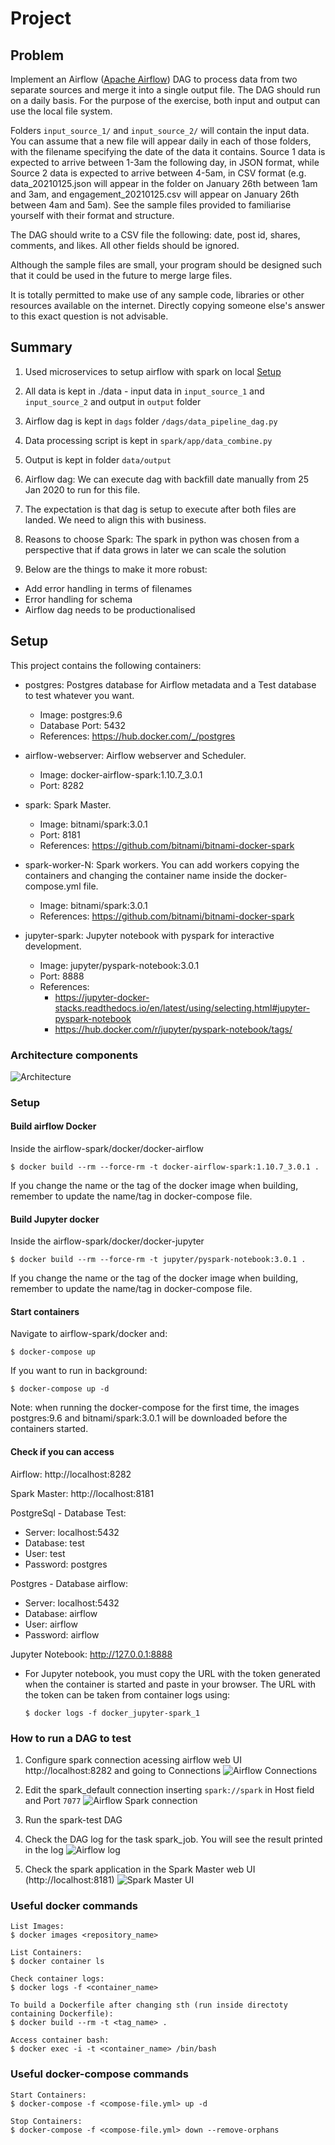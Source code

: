 # Project

## Problem

Implement an Airflow ([Apache Airflow](https://airflow.apache.org/)) DAG to process data from two separate sources and merge it into a single output file.  The DAG should run on a daily basis.  For the purpose of the exercise, both input and output can use the local file system.

Folders `input_source_1/` and `input_source_2/` will contain the input data. 
You can assume that a new file will appear daily in each of those folders, with the filename specifying the date of the data it contains. 
Source 1 data is expected to arrive between 1-3am the following day, in JSON format, while Source 2 data is expected to arrive between 4-5am, in CSV format (e.g. data_20210125.json will appear in the folder on January 26th between 1am and 3am, and engagement_20210125.csv will appear on January 26th between 4am and 5am).
See the sample files provided to familiarise yourself with their format and structure.

The DAG should write to a CSV file the following: date, post id, shares, comments, and likes. All other fields should be ignored.  

Although the sample files are small, your program should be designed such that it could be used in the future to merge large files.

It is totally permitted to make use of any sample code, libraries or other resources available on the internet. Directly copying someone else's answer to this exact question is not advisable.

## Summary

1. Used microservices to setup airflow with spark on local [Setup](#setup)

2. All data is kept in ./data - input data in `input_source_1` and `input_source_2` and output in `output` folder 

3. Airflow dag is kept in `dags` folder `/dags/data_pipeline_dag.py`

4. Data processing script is kept in  `spark/app/data_combine.py`

5. Output is kept in folder `data/output`

6. Airflow dag: We can execute dag with backfill date manually from 25 Jan 2020 to run for this file.

7. The expectation is that dag is setup to execute after both files are landed. We need to align this with business.  

8. Reasons to choose Spark: The spark in python was chosen from a perspective that if data grows in later we can scale the solution

9. Below are the things to make it more robust:
- Add error handling in terms of filenames
- Error handling for schema
- Airflow dag needs to be productionalised 


## Setup

This project contains the following containers:

* postgres: Postgres database for Airflow metadata and a Test database to test whatever you want.
    * Image: postgres:9.6
    * Database Port: 5432
    * References: https://hub.docker.com/_/postgres

* airflow-webserver: Airflow webserver and Scheduler.
    * Image: docker-airflow-spark:1.10.7_3.0.1
    * Port: 8282

* spark: Spark Master.
    * Image: bitnami/spark:3.0.1
    * Port: 8181
    * References: https://github.com/bitnami/bitnami-docker-spark

* spark-worker-N: Spark workers. You can add workers copying the containers and changing the container name inside the docker-compose.yml file.
    * Image: bitnami/spark:3.0.1
    * References: https://github.com/bitnami/bitnami-docker-spark

* jupyter-spark: Jupyter notebook with pyspark for interactive development.
  * Image: jupyter/pyspark-notebook:3.0.1
  * Port: 8888
  * References: 
    * https://jupyter-docker-stacks.readthedocs.io/en/latest/using/selecting.html#jupyter-pyspark-notebook
    * https://hub.docker.com/r/jupyter/pyspark-notebook/tags/

### Architecture components

![](./doc/architecture.png "Architecture")

### Setup

#### Build airflow Docker

Inside the airflow-spark/docker/docker-airflow

    $ docker build --rm --force-rm -t docker-airflow-spark:1.10.7_3.0.1 .

If you change the name or the tag of the docker image when building, remember to update the name/tag in docker-compose file.

#### Build Jupyter docker

Inside the airflow-spark/docker/docker-jupyter

    $ docker build --rm --force-rm -t jupyter/pyspark-notebook:3.0.1 .

If you change the name or the tag of the docker image when building, remember to update the name/tag in docker-compose file.

#### Start containers

Navigate to airflow-spark/docker and:

    $ docker-compose up

If you want to run in background:

    $ docker-compose up -d

Note: when running the docker-compose for the first time, the images postgres:9.6 and bitnami/spark:3.0.1 will be downloaded before the containers started.

#### Check if you can access

Airflow: http://localhost:8282

Spark Master: http://localhost:8181

PostgreSql - Database Test:

* Server: localhost:5432
* Database: test
* User: test
* Password: postgres

Postgres - Database airflow:

* Server: localhost:5432
* Database: airflow
* User: airflow
* Password: airflow

Jupyter Notebook: http://127.0.0.1:8888
  * For Jupyter notebook, you must copy the URL with the token generated when the container is started and paste in your browser. The URL with the token can be taken from container logs using:
  
        $ docker logs -f docker_jupyter-spark_1

### How to run a DAG to test

1. Configure spark connection acessing airflow web UI http://localhost:8282 and going to Connections
   ![](./doc/airflow_connections_menu.png "Airflow Connections")

2. Edit the spark_default connection inserting `spark://spark` in Host field and Port `7077`
    ![](./doc/airflow_spark_connection.png "Airflow Spark connection")

3. Run the spark-test DAG
   
4. Check the DAG log for the task spark_job. You will see the result printed in the log
   ![](./doc/airflow_dag_log.png "Airflow log")

5. Check the spark application in the Spark Master web UI (http://localhost:8181)
   ![](./doc/spark_master_app.png "Spark Master UI")



### Useful docker commands

    List Images:
    $ docker images <repository_name>

    List Containers:
    $ docker container ls

    Check container logs:
    $ docker logs -f <container_name>

    To build a Dockerfile after changing sth (run inside directoty containing Dockerfile):
    $ docker build --rm -t <tag_name> .

    Access container bash:
    $ docker exec -i -t <container_name> /bin/bash

### Useful docker-compose commands

    Start Containers:
    $ docker-compose -f <compose-file.yml> up -d

    Stop Containers:
    $ docker-compose -f <compose-file.yml> down --remove-orphans
